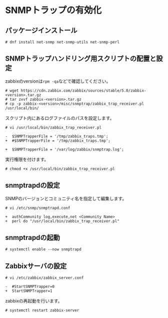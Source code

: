 # SNMPトラップの有効化
## パッケージインストール
```
# dnf install net-snmp net-snmp-utils net-snmp-perl
```
## SNMPトラップハンドリング用スクリプトの配置と設定
zabbixのversionは`rpm -qa`などで確認してください。
```
# wget https://cdn.zabbix.com/zabbix/sources/stable/5.0/zabbix-<version>.tar.gz
# tar zxvf zabbix-<version>.tar.gz
# cp -p zabbix-<version>/misc/snmptrap/zabbix_trap_receiver.pl /usr/local/bin/
```
スクリプト内にあるログファイルのパスを設定します。
```
# vi /usr/local/bin/zabbix_trap_receiver.pl
```
```
-  $SNMPTrapperFile = '/tmp/zabbix_traps.tmp';
+  #$SNMPTrapperFile = '/tmp/zabbix_traps.tmp';

+  $SNMPTrapperFile = '/var/log/zabbix/snmptrap.log';
```
実行権限を付けます。
```
# chmod +x /usr/local/bin/zabbix_trap_receiver.pl
```
## snmptrapdの設定
SNMPのバージョンとコミュニティ名を指定して編集します。
```
# vi /etc/snmp/snmptrapd.conf
```
```
+  authCommunity log,execute,net <Community Name>
+  perl do "/usr/local/bin/zabbix_trap_receiver.pl"
```
## snmptrapdの起動
```
# systemctl enable --now snmptrapd
```
## Zabbixサーバの設定
```
# vi /etc/zabbix/zabbix_server.conf
```
```
-  #StartSNMPTrapper=0
+  StartSNMPTrapper=1
```
zabbixの再起動を行います。
```
# systemctl restart zabbix-server
```
